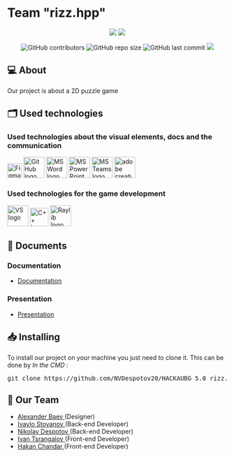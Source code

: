 # Team "rizz.hpp"

<p align = "center">
    <img src="img/logos/lightBannerFinal.jpg#gh-light-mode-only"/>
    <img src="img/logos/BlackBannerFinal.jpg#gh-dark-mode-only"/>
</p>

<p align = "center">
    <img alt="GitHub contributors" src="https://img.shields.io/github/contributors/NVDespotov20/HACKAUBG_5.0_rizz.hpp_Burgas?style=flat-square">
    <img alt="GitHub repo size" src="https://img.shields.io/github/repo-size/NVDespotov20/HACKAUBG_5.0_rizz.hpp_Burgas?style=flat-square">
    <img alt="GitHub last commit" src="https://img.shields.io/github/last-commit/NVDespotov20/HACKAUBG_5.0_rizz.hpp_Burgas?style=flat-square">
    <img src="https://img.shields.io/github/languages/count/NVDespotov20/HACKAUBG_5.0_rizz.hpp_Burgas?style=flat-square">
</p>

## 💻 About
<p>Our project is about a 2D puzzle game</p>

## 🗂️ Used technologies
### Used technologies about the visual elements, docs and the communication
<p align="left">
    <a href="https://www.magma.com/"><img src="https://wcm-cdn.wacom.com/-/media/images/promos/2021/pro-apps/magma-icon.png?rev=cadc3b8d6ad848b1bfa25a98cb3166ed&hash=F9EF932DDC0D963BA46832BFD5D12B08" alt="Figma logo" width=33px /></a>
    <a href="https://github.com/"><img src="https://img.icons8.com/nolan/344/github.png" alt="GitHub logo" width=48px /></a>
    <a href="https://www.microsoft.com/en-ww/microsoft-365/free-office-online-for-the-web"><img src="https://img.icons8.com/color/344/ms-word.png" alt="MS Word logo" width=48px /></a>
    <a href="https://www.microsoft.com/en-ww/microsoft-365/free-office-online-for-the-web"><img src="https://img.icons8.com/color/344/ms-powerpoint.png" alt="MS PowerPoint logo" width=48px /></a>
    <a href="https://www.microsoft.com/en-ww/microsoft-teams/log-in"><img src="https://img.icons8.com/color/344/microsoft-teams.png" alt = "MS Teams logo" width=48px /></a>
    <a href="https://www.adobe.com/creativecloud.html"><img src="https://www.adobe.com/content/dam/shared/images/product-icons/svg/creative-cloud.svg" alt="adobe creative cloud" width=48px /></a>
</p>

### Used technologies for the game development 
<p align="left">
    <a href="https://code.visualstudio.com/"><img src="https://img.icons8.com/color/512/visual-studio--v1.png" alt="VS logo" width=48px /></a>
    <a href=https://cplusplus.com/"><img src="https://upload.wikimedia.org/wikipedia/commons/thumb/1/18/ISO_C%2B%2B_Logo.svg/1822px-ISO_C%2B%2B_Logo.svg.png" alt="C++ logo" width=42px /></a>
    <a href=https://raylib.com/"><img src="https://upload.wikimedia.org/wikipedia/commons/f/f4/Raylib_logo.png" alt="Raylib logo" width=48px /></a>
</p>

## 📄 Documents
### Documentation
  - [Documentation]()
### Presentation
- [Presentation](https://codingburgas-my.sharepoint.com/:p:/r/personal/iatsrangalov20_codingburgas_bg/_layouts/15/Doc.aspx?sourcedoc=%7BAB22B360-BBBC-46A6-9EE4-2F97B2AE3421%7D&file=Presentation%20-%20rizz.hpp.pptx&action=edit&mobileredirect=true)

## 📥 Installing
<p> To install our project on your machine you just need to clone it. This can be done by <I>In the CMD</I> : </p>
<pre>git clone https://github.com/NVDespotov20/HACKAUBG_5.0_rizz.hpp_Burgas.git</pre>

## 🧒 Our Team

- <a href = "https://github.com/AIBaev20"> Alexander Baev </a> (Designer)
- <a href = "https://github.com/IPStoyanov20"> Ivaylo Stoyanov </a> (Back-end Developer)
- <a href = "https://github.com/NVDespotov20"> Nikolay Despotov </a> (Back-end Developer)
- <a href = "https://github.com/IATsrangalov20"> Ivan Tsrangalov </a> (Front-end Developer)
- <a href = "https://github.com/HHChandar20"> Hakan Chandar </a> (Front-end Developer)
